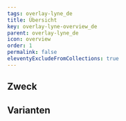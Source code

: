 ```yaml
---
tags: overlay-lyne_de
title: Übersicht
key: overlay-lyne-overview_de
parent: overlay-lyne_de
icon: overview
order: 1
permalink: false
eleventyExcludeFromCollections: true
---
```


## Zweck

## Varianten

